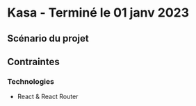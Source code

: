 # Kasa - Terminé le 01 janv 2023
## Scénario du projet
## Contraintes
### Technologies
- React & React Router

